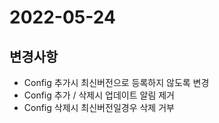# 2022-05-24
## 변경사항
- Config 추가시 최신버전으로 등록하지 않도록 변경
- Config 추가 / 삭제시 업데이트 알림 제거
- Config 삭제시 최신버전일경우 삭제 거부